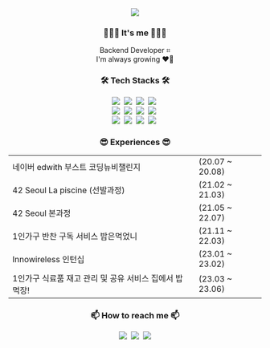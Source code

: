 <div align=center>
<img src="https://capsule-render.vercel.app/api?type=waving&color=auto&height=100&section=header&text=Hyeonji%20Jung&fontSize=50" />

### 🙋🏻‍♀️ It's me 🙋🏻‍♀️
Backend Developer ⌗ <br>
I'm always growing ❤️‍🔥

### 🛠️ Tech Stacks 🛠️
<p align="center">
  <img src="https://img.shields.io/badge/Java-007396?style=flat-square&logo=Java&logoColor=white"/></a>&nbsp
  <img src="https://img.shields.io/badge/Python-3766AB?style=flat-square&logo=Python&logoColor=white"/></a>&nbsp 
  <img src="https://img.shields.io/badge/Javascript-ffb13b?style=flat-square&logo=javascript&logoColor=white"/></a>&nbsp
  <img src="https://img.shields.io/badge/TypeScript-3178C6?style=flat-square&logo=TypeScript&logoColor=white"/></a>&nbsp
  <br>
  <img src="https://img.shields.io/badge/Spring-6DB33F?style=flat-square&logo=Spring&logoColor=white"/></a>&nbsp
  <img src="https://img.shields.io/badge/SpringBoot-6DB33F?style=flat-square&logo=SpringBoot&logoColor=white"/></a>&nbsp 
  <img src="https://img.shields.io/badge/Node.js-339933?style=flat-square&logo=Node.js&logoColor=white"/></a>&nbsp
  <img src="https://img.shields.io/badge/Express-000000?style=flat-square&logo=Express&logoColor=white"/></a>&nbsp
  <br>
  <img src="https://img.shields.io/badge/Mysql-E6B91E?style=flat-square&logo=MySql&logoColor=white"/></a>&nbsp 
  <img src="https://img.shields.io/badge/AWS-232F3E?style=flat-square&logo=AmazonAWS&logoColor=white"/></a>&nbsp 
  <img src="https://img.shields.io/badge/Docker-2496ED?style=flat-square&logo=Docker&logoColor=white"/></a>&nbsp 
  <img src="https://img.shields.io/badge/ArgoCD-E6764A?style=flat-square&logo=Argo&logoColor=white"/></a>&nbsp 
</p>

### 😎 Experiences 😎
<table>
  <tr>
    <td>네이버 edwith 부스트 코딩뉴비챌린지</td>
    <td>(20.07 ~ 20.08)</td>
  </tr>
  <tr>
    <td>42 Seoul La piscine (선발과정)</td>
    <td>(21.02 ~ 21.03)</td>
  </tr>
  <tr>
    <td>42 Seoul 본과정</td>
    <td>(21.05 ~ 22.07)</td>
  </tr>
  <tr>
    <td>1인가구 반찬 구독 서비스 밥은먹었니</td>
    <td>(21.11 ~ 22.03)</td>
  </tr>
  <tr>
    <td>Innowireless 인턴십</td>
    <td>(23.01 ~ 23.02)</td>
  </tr>
  <tr>
    <td>1인가구 식료품 재고 관리 및 공유 서비스 집에서 밥 먹장!</td>
    <td>(23.03 ~ 23.06)</td>
  </tr>
</table>

###  📫 How to reach me 📫
<p align="center">
  <a href="https://velog.io/@welloff_jj"><img src="https://img.shields.io/badge/Blog-11B48A?style=flat-square&logo=Vimeo&logoColor=white&link=https://velog.io/@hyeinisfree"/></a>&nbsp
  <a href="https://www.instagram.com/_well_off_"><img src="https://img.shields.io/badge/Instagram-E4405F?style=flat-square&logo=Instagram&logoColor=white&link=https://www.instagram.com/hye_inisfree/"/></a>&nbsp
  <a href="mailto:welloff.jj@gmail.com"><img src="https://img.shields.io/badge/Gmail-d14836?style=flat-square&logo=Gmail&logoColor=white&link=kimhyein7110@gmail.com"/></a>
</div>
